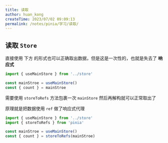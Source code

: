 ```yaml
---
title: 读取
author: huan_kong
createTime: 2023/07/02 09:09:13
permalink: /notes/pinia/学习/读取/
---
```


## 读取 `Store`

直接使用 下方 的形式也可以正确取出数据，但是这是一次性的，也就是失去了 **响应式**

```ts
import { useMainStore } from '../store'

const mainStroe = useMainStore()
const { count } = mainStroe
```

需要使用 `storeToRefs` 方法包裹一次 `mainStore` 然后再解构就可以正常取出了

原理就是把数据使用 `ref` 做了响应式代理

```ts
import { useMainStore } from '../store'
import { storeToRefs } from 'pinia'

const mainStroe = useMainStore()
const { count } = storeToRefs(mainStroe)
```
